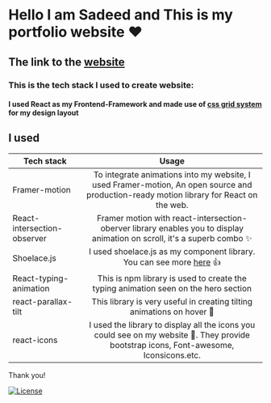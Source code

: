 # Hello I am Sadeed and This is my portfolio website ❤️

## The link to the [website](https://sadeedpv.github.io/Portfolio-website)


### This is the tech stack I used to create website:

#### I used **React** as my **Frontend-Framework** and made use of **[css grid system](https://www.w3schools.com/css/css_grid.asp)** for my design layout

## I used

| Tech stack        | Usage           |
| ------------- |:-------------:|
| Framer-motion      | To integrate animations into my website, I used Framer-motion, An open source and production-ready motion library for React on the web. |
| React-intersection-observer      | Framer motion with react-intersection-oberver library enables you to display animation on scroll, it's a superb combo ✨      |
| Shoelace.js | I used shoelace.js as my component library. You can see more [here](https://shoelace.style/) 👍    |
| React-typing-animation  | This is npm library is used to create the typing animation seen on the hero section |
|react-parallax-tilt| This library is very useful in creating tilting animations on hover 🚀|
|react-icons| I used the library to display all the icons you could see on my website 🤠. They provide bootstrap icons, Font-awesome, Iconsicons.etc.|


Thank you!

[![License](https://img.shields.io/badge/license-MIT-blue)](https://opensource.org/licenses/MIT)